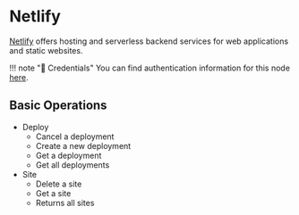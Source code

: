 # Netlify

[Netlify](https://netlify.com/) offers hosting and serverless backend services for web applications and static websites.

!!! note "🔑 Credentials"
    You can find authentication information for this node [here](/workflow/integrations/credentials/netlify/).


## Basic Operations

* Deploy
    * Cancel a deployment
    * Create a new deployment
    * Get a deployment
    * Get all deployments
* Site
    * Delete a site
    * Get a site
    * Returns all sites
